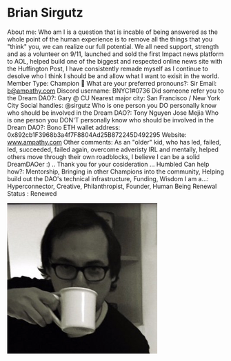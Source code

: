 # Brian Sirgutz

About me: Who am I is a question that is incable of being answered as the whole point of the human experience is to remove all the things that you "think" you, we can realize our full potential. We all need support, strength and as a volunteer on 9/11, launched and sold the first Impact news platform to AOL, helped build one of the biggest and respected online news site with the Huffington Post, I have consistently remade myself as I continue to desolve who I think I should be and allow what I want to exisit in the world. 
Member Type: Champion 🙌
What are your preferred pronouns?: Sir
Email: b@ampathy.com
Discord username: BNYC1#0736
Did someone refer you to the Dream DAO?: Gary @ CU
Nearest major city: San Francisco / New York City 
Social handles: @sirgutz 
Who is one person you DO personally know who should be involved in the Dream DAO?: Tony Nguyen 
Jose Mejia 
Who is one person you DON'T personally know who should be involved in the Dream DAO?: Bono 
ETH wallet address: 0x892cb1F3968b3a4f7F8804Ad25B872245D492295
Website: www.ampathy.com
Other comments: As an "older" kid, who has led, failed, led, succeeded, failed again, overcome adveristy IRL and mentally, helped others move through their own roadblocks, I believe I can be a solid DreamDAOer :) .. Thank you for your cosideration ... Humbled 
Can help how?: Mentorship, Bringing in other Champions into the community, Helping build out the DAO's technical infrastructure, Funding, Wisdom 
I am a...: Hyperconnector, Creative, Philanthropist, Founder, Human Being 
Renewal Status : Renewed

![Untitled](../../Dream%20DAO%20Voting%20Member%20List%201790792012994a419257db8f8a7807ff/%5BS2%5D%20Dream%20DAO%20Founding%20Voting%20Member%20List%202c05a57dde504a87a8ced236cce0b149/Brian%20Sirgutz%20abeeea0068f348b1aabf9962d2cd1678/Untitled.png)